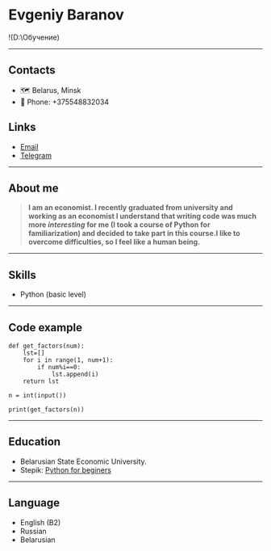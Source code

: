 # Evgeniy Baranov

!(D:\Обучение)
___________________________________________
## Contacts
   * :world_map: Belarus, Minsk
   * :iphone: Phone: +375548832034
## Links
   * [Email](https://e.mail.ru/compose/)
   * [Telegram](https://t.me/evgeniy_baranovv)
____________________________________________
## About me
> **I am an economist. I recently graduated from university and working as an economist
I understand that writing code was much more *interesting* for me (I took a course of Python
for familiarization) and decided to take part in this course.I like to overcome difficulties,
so I feel like a human being.**

_____________________________________________
## Skills
  * Python (basic level)
______________________________________________
## Code example 
```
def get_factors(num):
    lst=[]
    for i in range(1, num+1):
        if num%i==0:
            lst.append(i)    
    return lst

n = int(input())

print(get_factors(n))
```
_______________________________________________
## Education
  * Belarusian State Economic University.
  * Stepik: [Python for beginers](https://stepik.org/cert/1486699)
_______________________________________________
## Language
  + English (B2)
  + Russian
  + Belarusian
     
